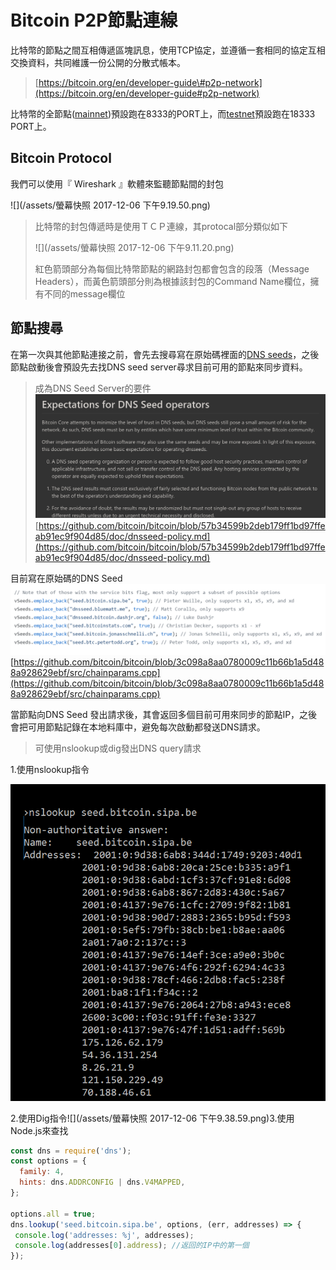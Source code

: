 # Bitcoin P2P節點連線

比特幣的節點之間互相傳遞區塊訊息，使用TCP協定，並遵循一套相同的協定互相交換資料，共同維護一份公開的分散式帳本。

> [https://bitcoin.org/en/developer-guide\#p2p-network](https://bitcoin.org/en/developer-guide#p2p-network)

比特幣的全節點\([mainnet](https://www.gitbook.com/book/easonwang01/e/edit#)\)預設跑在8333的PORT上，而[testnet](https://www.gitbook.com/book/easonwang01/e/edit#)預設跑在18333 PORT上。

## Bitcoin Protocol

我們可以使用『 Wireshark 』軟體來監聽節點間的封包

![](/assets/螢幕快照 2017-12-06 下午9.19.50.png)

> 比特幣的封包傳遞時是使用ＴＣＰ連線，其protocal部分類似如下
>
> ![](/assets/螢幕快照 2017-12-06 下午9.11.20.png)
>
> 紅色箭頭部分為每個比特幣節點的網路封包都會包含的段落（Message Headers），而黃色箭頭部分則為根據該封包的Command Name欄位，擁有不同的message欄位

## 節點搜尋

在第一次與其他節點連接之前，會先去搜尋寫在原始碼裡面的[DNS seeds](https://bitcoin.org/en/glossary/dns-seed)，之後節點啟動後會預設先去找DNS seed server尋求目前可用的節點來同步資料。

> 成為DNS Seed Server的要件![](/assets/234.png)[https://github.com/bitcoin/bitcoin/blob/57b34599b2deb179ff1bd97ffeab91ec9f904d85/doc/dnsseed-policy.md](https://github.com/bitcoin/bitcoin/blob/57b34599b2deb179ff1bd97ffeab91ec9f904d85/doc/dnsseed-policy.md)

目前寫在原始碼的DNS Seed![](/assets/9876.png)[https://github.com/bitcoin/bitcoin/blob/3c098a8aa0780009c11b66b1a5d488a928629ebf/src/chainparams.cpp](https://github.com/bitcoin/bitcoin/blob/3c098a8aa0780009c11b66b1a5d488a928629ebf/src/chainparams.cpp)

當節點向DNS Seed 發出請求後，其會返回多個目前可用來同步的節點IP，之後會把可用節點記錄在本地料庫中，避免每次啟動都發送DNS請求。

> 可使用nslookup或dig發出DNS query請求

1.使用nslookup指令

![](/assets/98798.png)

2.使用Dig指令![](/assets/螢幕快照 2017-12-06 下午9.38.59.png)3.使用Node.js來查找

```js
const dns = require('dns');
const options = {
  family: 4,
  hints: dns.ADDRCONFIG | dns.V4MAPPED,
};

options.all = true;
dns.lookup('seed.bitcoin.sipa.be', options, (err, addresses) => {
 console.log('addresses: %j', addresses);
 console.log(addresses[0].address); //返回的IP中的第一個
});
```

## 



